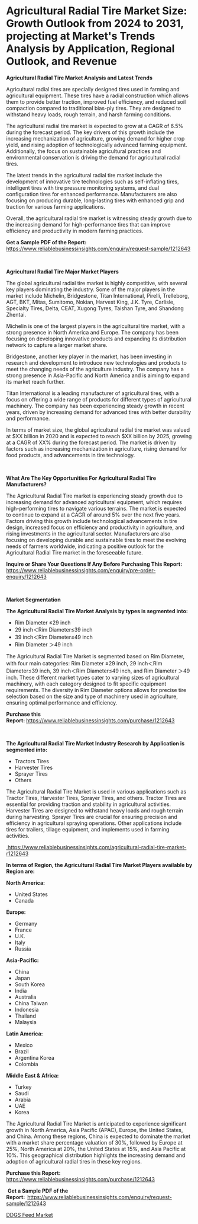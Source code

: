 <p><h1>Agricultural Radial Tire Market Size: Growth Outlook from 2024 to 2031, projecting at Market's Trends Analysis by Application, Regional Outlook, and Revenue</h1></p><p><strong>Agricultural Radial Tire Market Analysis and Latest Trends</strong></p>
<p><p>Agricultural radial tires are specially designed tires used in farming and agricultural equipment. These tires have a radial construction which allows them to provide better traction, improved fuel efficiency, and reduced soil compaction compared to traditional bias-ply tires. They are designed to withstand heavy loads, rough terrain, and harsh farming conditions.</p><p>The agricultural radial tire market is expected to grow at a CAGR of 6.5% during the forecast period. The key drivers of this growth include the increasing mechanization of agriculture, growing demand for higher crop yield, and rising adoption of technologically advanced farming equipment. Additionally, the focus on sustainable agricultural practices and environmental conservation is driving the demand for agricultural radial tires.</p><p>The latest trends in the agricultural radial tire market include the development of innovative tire technologies such as self-inflating tires, intelligent tires with tire pressure monitoring systems, and dual configuration tires for enhanced performance. Manufacturers are also focusing on producing durable, long-lasting tires with enhanced grip and traction for various farming applications.</p><p>Overall, the agricultural radial tire market is witnessing steady growth due to the increasing demand for high-performance tires that can improve efficiency and productivity in modern farming practices.</p></p>
<p><strong>Get a Sample PDF of the Report:&nbsp;</strong> <a href="https://www.reliablebusinessinsights.com/enquiry/request-sample/1212643">https://www.reliablebusinessinsights.com/enquiry/request-sample/1212643</a></p>
<p>&nbsp;</p>
<p><strong>Agricultural Radial Tire Major Market Players</strong></p>
<p><p>The global agricultural radial tire market is highly competitive, with several key players dominating the industry. Some of the major players in the market include Michelin, Bridgestone, Titan International, Pirelli, Trelleborg, AGT, BKT, Mitas, Sumitomo, Nokian, Harvest King, J.K. Tyre, Carlisle, Specialty Tires, Delta, CEAT, Xugong Tyres, Taishan Tyre, and Shandong Zhentai.</p><p>Michelin is one of the largest players in the agricultural tire market, with a strong presence in North America and Europe. The company has been focusing on developing innovative products and expanding its distribution network to capture a larger market share.</p><p>Bridgestone, another key player in the market, has been investing in research and development to introduce new technologies and products to meet the changing needs of the agriculture industry. The company has a strong presence in Asia-Pacific and North America and is aiming to expand its market reach further.</p><p>Titan International is a leading manufacturer of agricultural tires, with a focus on offering a wide range of products for different types of agricultural machinery. The company has been experiencing steady growth in recent years, driven by increasing demand for advanced tires with better durability and performance.</p><p>In terms of market size, the global agricultural radial tire market was valued at $XX billion in 2020 and is expected to reach $XX billion by 2025, growing at a CAGR of XX% during the forecast period. The market is driven by factors such as increasing mechanization in agriculture, rising demand for food products, and advancements in tire technology.</p></p>
<p>&nbsp;</p>
<p><strong>What Are The Key Opportunities For Agricultural Radial Tire Manufacturers?</strong></p>
<p><p>The Agricultural Radial Tire market is experiencing steady growth due to increasing demand for advanced agricultural equipment, which requires high-performing tires to navigate various terrains. The market is expected to continue to expand at a CAGR of around 5% over the next five years. Factors driving this growth include technological advancements in tire design, increased focus on efficiency and productivity in agriculture, and rising investments in the agricultural sector. Manufacturers are also focusing on developing durable and sustainable tires to meet the evolving needs of farmers worldwide, indicating a positive outlook for the Agricultural Radial Tire market in the foreseeable future.</p></p>
<p><strong>Inquire or Share Your Questions If Any Before Purchasing This Report:</strong> <a href="https://www.reliablebusinessinsights.com/enquiry/pre-order-enquiry/1212643">https://www.reliablebusinessinsights.com/enquiry/pre-order-enquiry/1212643</a></p>
<p>&nbsp;</p>
<p><strong>Market Segmentation</strong></p>
<p><strong>The Agricultural Radial Tire Market Analysis by types is segmented into:</strong></p>
<p><ul><li>Rim Diameter ≤29 inch</li><li>29 inch＜Rim Diameter≤39 inch</li><li>39 inch＜Rim Diameter≤49 inch</li><li>Rim Diameter ＞49 inch</li></ul></p>
<p><p>The Agricultural Radial Tire Market is segmented based on Rim Diameter, with four main categories: Rim Diameter ≤29 inch, 29 inch＜Rim Diameter≤39 inch, 39 inch＜Rim Diameter≤49 inch, and Rim Diameter ＞49 inch. These different market types cater to varying sizes of agricultural machinery, with each category designed to fit specific equipment requirements. The diversity in Rim Diameter options allows for precise tire selection based on the size and type of machinery used in agriculture, ensuring optimal performance and efficiency.</p></p>
<p><strong>Purchase this Report:&nbsp;</strong><a href="https://www.reliablebusinessinsights.com/purchase/1212643">https://www.reliablebusinessinsights.com/purchase/1212643</a></p>
<p>&nbsp;</p>
<p><strong>The Agricultural Radial Tire Market Industry Research by Application is segmented into:</strong></p>
<p><ul><li>Tractors Tires</li><li>Harvester Tires</li><li>Sprayer Tires</li><li>Others</li></ul></p>
<p><p>The Agricultural Radial Tire Market is used in various applications such as Tractor Tires, Harvester Tires, Sprayer Tires, and others. Tractor Tires are essential for providing traction and stability in agricultural activities. Harvester Tires are designed to withstand heavy loads and rough terrain during harvesting. Sprayer Tires are crucial for ensuring precision and efficiency in agricultural spraying operations. Other applications include tires for trailers, tillage equipment, and implements used in farming activities.</p></p>
<p><a href="https://www.reliablebusinessinsights.com/agricultural-radial-tire-market-r1212643">&nbsp;https://www.reliablebusinessinsights.com/agricultural-radial-tire-market-r1212643</a></p>
<p><strong>In terms of Region, the Agricultural Radial Tire Market Players available by Region are:</strong></p>
<p>
    <p> <strong> North America: </strong>
        <ul>
            <li>United States</li>
            <li>Canada</li>
        </ul>
        </p> 
    <p> <strong> Europe: </strong>
        <ul>
            <li>Germany</li>
            <li>France</li>
            <li>U.K.</li>
            <li>Italy</li>
            <li>Russia</li>
        </ul>
        </p> 
    <p> <strong> Asia-Pacific: </strong>
        <ul>
            <li>China</li>
            <li>Japan</li>
            <li>South Korea</li>
            <li>India</li>
            <li>Australia</li>
            <li>China Taiwan</li>
            <li>Indonesia</li>
            <li>Thailand</li>
            <li>Malaysia</li>
        </ul>
        </p> 
    <p> <strong> Latin America: </strong>
        <ul>
            <li>Mexico</li>
            <li>Brazil</li>
            <li>Argentina Korea</li>
            <li>Colombia</li>
        </ul>
        </p> 
    <p> <strong> Middle East & Africa: </strong>
        <ul>
            <li>Turkey</li>
            <li>Saudi</li>
            <li>Arabia</li>
            <li>UAE</li>
            <li>Korea</li>
        </ul>
    </p>
    </p>
<p><p>The Agricultural Radial Tire Market is anticipated to experience significant growth in North America, Asia Pacific (APAC), Europe, the United States, and China. Among these regions, China is expected to dominate the market with a market share percentage valuation of 30%, followed by Europe at 25%, North America at 20%, the United States at 15%, and Asia Pacific at 10%. This geographical distribution highlights the increasing demand and adoption of agricultural radial tires in these key regions.</p></p>
<p><strong>Purchase this Report: </strong><a href="https://www.reliablebusinessinsights.com/purchase/1212643">https://www.reliablebusinessinsights.com/purchase/1212643</a></p>
<p>&nbsp;<strong>Get a Sample PDF of the Report:&nbsp;&nbsp;</strong><a href="https://www.reliablebusinessinsights.com/enquiry/request-sample/1212643">https://www.reliablebusinessinsights.com/enquiry/request-sample/1212643</a></p>
<p><strong></strong></p>
<p><p><a href="https://github.com/juniordelafrance/Market-Research-Report-List-4/blob/main/ddgs-feed-market.md">DDGS Feed Market</a></p></p>